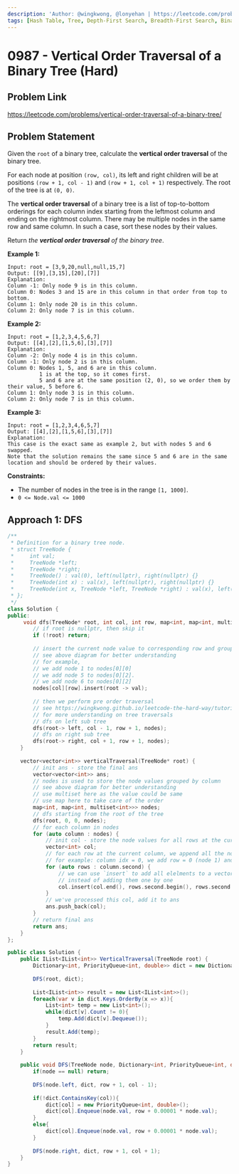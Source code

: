 ```yaml
---
description: 'Author: @wingkwong, @lonyehan | https://leetcode.com/problems/vertical-order-traversal-of-a-binary-tree/'
tags: [Hash Table, Tree, Depth-First Search, Breadth-First Search, Binary Tree]
---
```


# 0987 - Vertical Order Traversal of a Binary Tree (Hard)

## Problem Link

https://leetcode.com/problems/vertical-order-traversal-of-a-binary-tree/

## Problem Statement

Given the `root` of a binary tree, calculate the **vertical order traversal** of the binary tree.

For each node at position `(row, col)`, its left and right children will be at positions `(row + 1, col - 1)` and `(row + 1, col + 1)` respectively. The root of the tree is at `(0, 0)`.

The **vertical order traversal** of a binary tree is a list of top-to-bottom orderings for each column index starting from the leftmost column and ending on the rightmost column. There may be multiple nodes in the same row and same column. In such a case, sort these nodes by their values.

Return *the **vertical order traversal** of the binary tree*.

**Example 1:**

```
Input: root = [3,9,20,null,null,15,7]
Output: [[9],[3,15],[20],[7]]
Explanation:
Column -1: Only node 9 is in this column.
Column 0: Nodes 3 and 15 are in this column in that order from top to bottom.
Column 1: Only node 20 is in this column.
Column 2: Only node 7 is in this column.
```

**Example 2:**

```
Input: root = [1,2,3,4,5,6,7]
Output: [[4],[2],[1,5,6],[3],[7]]
Explanation:
Column -2: Only node 4 is in this column.
Column -1: Only node 2 is in this column.
Column 0: Nodes 1, 5, and 6 are in this column.
          1 is at the top, so it comes first.
          5 and 6 are at the same position (2, 0), so we order them by their value, 5 before 6.
Column 1: Only node 3 is in this column.
Column 2: Only node 7 is in this column.
```

**Example 3:**

```
Input: root = [1,2,3,4,6,5,7]
Output: [[4],[2],[1,5,6],[3],[7]]
Explanation:
This case is the exact same as example 2, but with nodes 5 and 6 swapped.
Note that the solution remains the same since 5 and 6 are in the same location and should be ordered by their values.
```

**Constraints:**

- The number of nodes in the tree is in the range `[1, 1000]`.
- `0 <= Node.val <= 1000`

## Approach 1: DFS

<Tabs>
<TabItem value="cpp" label="C++">
<SolutionAuthor name="@wingkwong"/>

```cpp
/**
 * Definition for a binary tree node.
 * struct TreeNode {
 *     int val;
 *     TreeNode *left;
 *     TreeNode *right;
 *     TreeNode() : val(0), left(nullptr), right(nullptr) {}
 *     TreeNode(int x) : val(x), left(nullptr), right(nullptr) {}
 *     TreeNode(int x, TreeNode *left, TreeNode *right) : val(x), left(left), right(right) {}
 * };
 */
class Solution {
public:
     void dfs(TreeNode* root, int col, int row, map<int, map<int, multiset<int>>>& nodes) {
        // if root is nullptr, then skip it
        if (!root) return;
         
        // insert the current node value to corresponding row and grouped by col.
        // see above diagram for better understanding
        // for example, 
        // we add node 1 to nodes[0][0]
        // we add node 5 to nodes[0][2]. 
        // we add node 6 to nodes[0][2]
        nodes[col][row].insert(root -> val);
         
        // then we perform pre order traversal
        // see https://wingkwong.github.io/leetcode-the-hard-way/tutorials/graph-theory/binary-tree#pre-order
        // for more understanding on tree traversals
        // dfs on left sub tree
        dfs(root-> left, col - 1, row + 1, nodes);
        // dfs on right sub tree
        dfs(root-> right, col + 1, row + 1, nodes);
    }
    
    vector<vector<int>> verticalTraversal(TreeNode* root) {
        // init ans - store the final ans
        vector<vector<int>> ans;
        // nodes is used to store the node values grouped by column 
        // see above diagram for better understanding
        // use multiset here as the value could be same
        // use map here to take care of the order
        map<int, map<int, multiset<int>>> nodes;
        // dfs starting from the root of the tree
        dfs(root, 0, 0, nodes);
        // for each column in nodes
        for (auto column : nodes) {
            // init col - store the node values for all rows at the current column 
            vector<int> col;
            // for each row at the current column, we append all the node values to col
            // for example: column idx = 0, we add row = 0 (node 1) and row = 2 (node 5 & node 6)
            for (auto rows : column.second) {
                // we can use `insert` to add all elelments to a vector
                // instead of adding them one by one
                col.insert(col.end(), rows.second.begin(), rows.second.end());
            }
            // we've processed this col, add it to ans
            ans.push_back(col);
        }
        // return final ans
        return ans;
    }
};
```
</TabItem>

<TabItem value="cs" label="C#">
<SolutionAuthor name="@lonyehan"/>

```cs
public class Solution {
    public IList<IList<int>> VerticalTraversal(TreeNode root) {
        Dictionary<int, PriorityQueue<int, double>> dict = new Dictionary<int, PriorityQueue<int, double>>();
		
        DFS(root, dict);
        
        List<IList<int>> result = new List<IList<int>>();
        foreach(var v in dict.Keys.OrderBy(x => x)){
            List<int> temp = new List<int>();
            while(dict[v].Count != 0){
                temp.Add(dict[v].Dequeue());
            }
            result.Add(temp);
        }
        return result;
    }
    
    public void DFS(TreeNode node, Dictionary<int, PriorityQueue<int, double>> dict, int row = 0, int col = 0){
        if(node == null) return;
        
        DFS(node.left, dict, row + 1, col - 1);
        
        if(!dict.ContainsKey(col)){
            dict[col] = new PriorityQueue<int, double>();
            dict[col].Enqueue(node.val, row + 0.00001 * node.val);
        }
        else{
            dict[col].Enqueue(node.val, row + 0.00001 * node.val);
        }
        
        DFS(node.right, dict, row + 1, col + 1);
    }
}
```

</TabItem>
</Tabs>